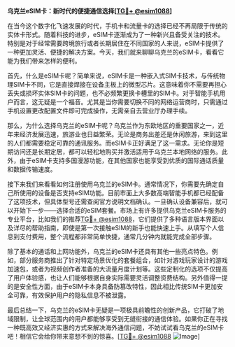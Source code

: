 **乌克兰eSIM卡：新时代的便捷通信选择[[TG💪+ @esim1088](https://t.me/s/esim1088)]**

在当今这个数字化飞速发展的时代，手机卡和流量卡的选择已经不再局限于传统的实体卡形式。随着科技的进步，eSIM卡逐渐成为了一种新兴且备受关注的技术。特别是对于经常需要跨境旅行或者长期居住在不同国家的人来说，eSIM卡提供了一种更加灵活、便捷的解决方案。今天，我们就来聊聊乌克兰的eSIM卡，看看它能为我们带来怎样的便利。

首先，什么是eSIM卡呢？简单来说，eSIM卡是一种嵌入式SIM卡技术，与传统物理SIM卡不同，它是直接焊接在设备主板上的微型芯片。这意味着你不需要再担心丢失或损坏实体SIM卡的问题，也不必频繁更换卡槽里的SIM卡。对于智能手机用户而言，这无疑是一个福音。尤其是当你需要切换不同的网络运营商时，只需通过手机设置更改配置文件即可完成操作，无需亲自去营业厅办理手续。

那么，为什么选择乌克兰的eSIM卡呢？乌克兰作为东欧地区的重要国家之一，近年来经济发展迅速，旅游业也日益繁荣。无论是商务出差还是休闲旅游，来到这里的人们都需要稳定可靠的通讯服务。而eSIM卡正好满足了这一需求。无论你是短期访问还是长期定居，都可以轻松地购买并激活适用于乌克兰本地网络的服务。此外，由于eSIM卡支持多国漫游功能，在其他国家也能享受到优质的国际通话质量和数据传输速度。

接下来我们来看看如何注册使用乌克兰的eSIM卡。通常情况下，你需要先确定自己所使用的设备是否支持eSIM功能。目前市面上大多数高端智能手机都已经配备了这项技术，但具体型号还需查阅官方说明文档确认。一旦确认设备兼容后，就可以开始下一步——选择合适的eSIM套餐。市场上有许多提供乌克兰eSIM卡服务的专业平台，比如我们的推荐[TG💪+ @esim1088](https://t.me/s/esim1088)，它们提供了多种语言版本界面以及详尽的帮助指南，即使是第一次接触eSIM的新手也能快速上手。从填写个人信息到支付费用，整个流程都非常简单快捷，通常几分钟内就能完成全部步骤。

除了基本的通话和上网功能外，乌克兰的eSIM卡还具有其他一些亮点特色。例如，部分服务商推出了针对特定场景优化的套餐组合，如针对游戏玩家设计的游戏加速包，或者为视频创作者准备的大流量月度计划等。这些定制化的选项不仅提高了用户体验感，也让人们能够根据自身实际需要灵活调整资费结构。另外值得一提的是安全性方面，由于eSIM卡本身具备防篡改特性，因此相比传统SIM卡更加安全可靠，有效保护用户的隐私信息不被泄露。

最后总结一下，乌克兰的eSIM卡无疑是一项极具前瞻性的创新产品，它打破了地域限制，让全球范围内的用户都能够享受到无缝衔接的通信体验。如果你正在寻找一种既高效又经济实惠的方式来解决海外通信问题，不妨试试看乌克兰的eSIM卡吧！相信它会给你带来意想不到的惊喜。[[TG💪+ @esim1088](https://t.me/s/esim1088) ![Image](https://i.postimg.cc/4NQfJmqS/Snipaste-2025-05-13-00-14-12.png)]